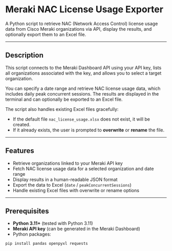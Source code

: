 # Meraki NAC License Usage Exporter

A Python script to retrieve NAC (Network Access Control) license usage data from Cisco Meraki organizations via API, display the results, and optionally export them to an Excel file.

---

## Description

This script connects to the Meraki Dashboard API using your API key, lists all organizations associated with the key, and allows you to select a target organization.  

You can specify a date range and retrieve NAC license usage data, which includes daily peak concurrent sessions. The results are displayed in the terminal and can optionally be exported to an Excel file.

The script also handles existing Excel files gracefully:

- If the default file `nac_license_usage.xlsx` does not exist, it will be created.
- If it already exists, the user is prompted to **overwrite** or **rename** the file.

---

## Features

- Retrieve organizations linked to your Meraki API key  
- Fetch NAC license usage data for a selected organization and date range  
- Display results in a human-readable JSON format  
- Export the data to Excel (`date` / `peakConcurrentSessions`)  
- Handle existing Excel files with overwrite or rename options  

---

## Prerequisites

- **Python 3.11+** (tested with Python 3.11)  
- **Meraki API key** (can be generated in the Meraki Dashboard)  
- Python packages:

```bash
pip install pandas openpyxl requests
